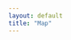 ```yaml
---
layout: default
title: "Map"
---
```

<link rel="stylesheet" href="{{ "/assets/css/leaflet.css" | relative_url }}">
<script src="{{ "/assets/js/leaflet.js" | relative_url }}"></script>
<script>
// Annoying hack to prevent map overlap due to the top bar on Android
function fixHeight() {
	document.documentElement.style.setProperty("--dvh", `${window.innerHeight}px`);
}
window.addEventListener("resize", fixHeight);
fixHeight();
</script>

<div id="map" class="w-100" style="height: 100vh; height: calc(var(--dvh) - 3.5rem);"></div>

<script>
const map = L.map("map", {
	crs: L.CRS.Simple,
	attributionControl: false,
	minZoom: -1,
	maxZoom: 3,
	wheelPxPerZoomLevel: 120,
	zoomSnap: 0,
	zoomDelta: 0.4
});

const padding = 2000;
const bounds = [[0,0], [860, 1000]];
const maxBounds = [[bounds[0][0] - padding, bounds[0][1] - padding], [bounds[1][0] + padding, bounds[1][1] + padding]];

const image = L.imageOverlay("/assets/images/map/Studio_Map.svg", bounds).addTo(map);
map.setMaxBounds(maxBounds);
map.fitBounds(bounds);
</script>
